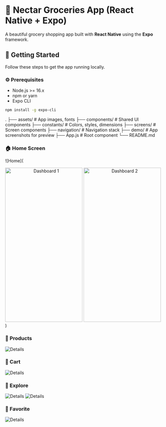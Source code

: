 # 📱 Nectar Groceries App (React Native + Expo)

A beautiful grocery shopping app built with **React Native** using the **Expo** framework.

## 🚀 Getting Started

Follow these steps to get the app running locally.

### ⚙️ Prerequisites

- Node.js >= 16.x
- npm or yarn
- Expo CLI

```bash
npm install -g expo-cli
```

.
├── assets/ # App images, fonts
├── components/ # Shared UI components
├── constants/ # Colors, styles, dimensions
├── screens/ # Screen components
├── navigation/ # Navigation stack
├── demo/ # App screenshots for preview
├── App.js # Root component
└── README.md

### 🏠 Home Screen

![Home](<div align="center"> <img src="./demo/dashboard.jpg" alt="Dashboard 1" width="250" height="500" /> <img src="./demo/dashbaord_2.jpg" alt="Dashboard 2" width="250" height="500" /> </div>)

### 🛒 Products

![Details](./demo/products.jpg)

### 🛒 Cart

![Details](./demo/cart.jpg)

### 🛒 Explore

![Details](./demo/explore.jpg)
![Details](./demo/filter.jpg)

### 🛒 Favorite

![Details](./demo/favorite.jpg)
